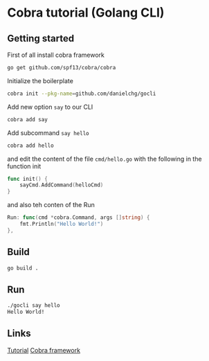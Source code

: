 # Cobra tutorial (Golang CLI)

## Getting started

First of all install cobra framework

```bash
go get github.com/spf13/cobra/cobra
```

Initialize the boilerplate

```bash
cobra init --pkg-name=github.com/danielchg/gocli
```

Add new option `say` to our CLI

```bash
cobra add say
```

Add subcommand `say hello`

```bash
cobra add hello
```

and edit the content of the file `cmd/hello.go` with the following in the function init

```go
func init() {
    sayCmd.AddCommand(helloCmd)
}
```

and also teh conten of the Run

```go
Run: func(cmd *cobra.Command, args []string) {
    fmt.Println("Hello World!")
},
```

## Build

```bash
go build .
```

## Run

```bash
./gocli say hello
Hello World!
```
## Links

[Tutorial](https://ordina-jworks.github.io/development/2018/10/20/make-your-own-cli-with-golang-and-cobra.html)
[Cobra framework](https://github.com/spf13/cobra)